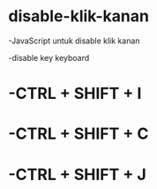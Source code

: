 # disable-klik-kanan
-JavaScript
untuk disable klik kanan 

-disable key keyboard

# -CTRL + SHIFT + I
# -CTRL + SHIFT + C
# -CTRL + SHIFT + J
